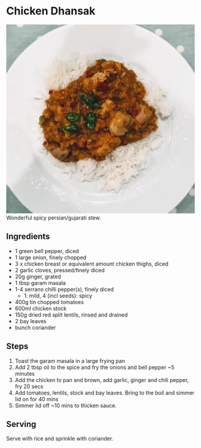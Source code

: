Chicken Dhansak
======================
![Chicken Dhansak](imgs-chicken-dhansak/chicken_dhansak.jpg "Chicken Dhansak")
Wonderful spicy persian/gujarati stew.

Ingredients
-----------
- 1 green bell pepper, diced
- 1 large onion, finely chopped
- 3 x chicken breast or equivalent amount chicken thighs, diced
- 2 garlic cloves, pressed/finely diced
- 20g ginger, grated
- 1 tbsp garam masala
- 1-4 serrano chilli pepper(s), finely diced
  - 1: mild, 4 (incl seeds): spicy
- 400g tin chopped tomatoes
- 600ml chicken stock
- 150g dried red split lentils, rinsed and drained
- 2 bay leaves
- bunch coriander

Steps
-----
1. Toast the garam masala in a large frying pan
2. Add 2 tbsp oil to the spice and fry the onions and bell pepper ~5 minutes
3. Add the chicken to pan and brown, add garlic, ginger and chili pepper, fry 20 secs
4. Add tomatoes, lentils, stock and bay leaves. Bring to the boil and simmer lid on for 40 mins
5. Simmer lid off ~10 mins to thicken sauce.

Serving
-------
Serve with rice and sprinkle with coriander.
